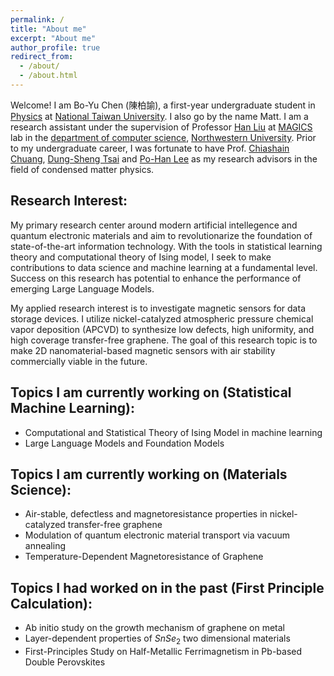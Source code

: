 ```yaml
---
permalink: /
title: "About me"
excerpt: "About me"
author_profile: true
redirect_from:
  - /about/
  - /about.html
---
```


Welcome! I am Bo-Yu Chen (陳柏諭), a first-year undergraduate student in <a href="https://www.phys.ntu.edu.tw/enphysics/Default.html" target="_blank">Physics</a> at <a href="https://www.ntu.edu.tw/english/" target="_blank">National Taiwan University</a>. I also go by the name Matt. I am a research assistant under the supervision of Professor <a href="https://www.mccormick.northwestern.edu/research-faculty/directory/profiles/liu-han.html" target="_blank">Han Liu</a> at <a href="http://magics.cs.northwestern.edu/index.html" target="_blank">MAGICS</a> lab in the <a href="https://www.mccormick.northwestern.edu/computer-science/" target="_blank">department of computer science</a>, <a href="https://www.northwestern.edu/" target="_blank">Northwestern University</a>. Prior to my undergraduate career, I was fortunate to have Prof. <a href="https://cyellab453.wixsite.com/mysite/about-us" target="_blank">Chiashain Chuang</a>, <a href="https://el.cycu.edu.tw/en/portfolio-item/dung-sheng-tsai/" target="_blank">Dung-Sheng Tsai</a> and <a href="https://sites.google.com/view/buzznote/p2?authuser=0" target="_blank">Po-Han Lee</a> as my research advisors in the field of condensed matter physics.

## Research Interest:
My primary research center around modern artificial intellegence and quantum electronic materials and aim to revolutionarize the foundation of state-of-the-art information technology. With the tools in statistical learning theory and computational theory of Ising model, I seek to make contributions to data science and machine learning at a fundamental level. Success on this research has potential to enhance the performance of emerging Large Language Models. 

My applied research interest is to investigate magnetic sensors for data storage devices. I utilize nickel-catalyzed atmospheric pressure chemical vapor deposition (APCVD) to synthesize low defects, high uniformity, and high coverage transfer-free graphene. The goal of this research topic is to make 2D nanomaterial-based magnetic sensors with air stability commercially viable in the future.

## Topics I am currently working on (Statistical Machine Learning):
* Computational and Statistical Theory of Ising Model in machine learning
* Large Language Models and Foundation Models

## Topics I am currently working on (Materials Science):
* Air-stable, defectless and magnetoresistance properties in nickel-catalyzed transfer-free graphene
* Modulation of quantum electronic material transport via vacuum annealing
* Temperature-Dependent Magnetoresistance of Graphene

## Topics I had worked on in the past (First Principle Calculation):
* Ab initio study on the growth mechanism of graphene on metal
* Layer-dependent properties of $SnSe_2$ two dimensional materials
* First-Principles Study on Half-Metallic Ferrimagnetism in Pb-based Double Perovskites
